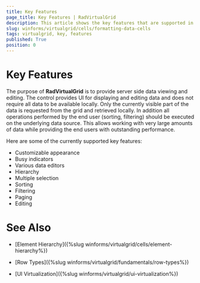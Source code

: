 ```yaml
---
title: Key Features
page_title: Key Features | RadVirtualGrid
description: This article shows the key features that are supported in RadVirtualGrid Key Features
slug: winforms/virtualgrid/cells/formatting-data-cells
tags: virtualgrid, key, features
published: True
position: 0
---
```


# Key Features

The purpose of __RadVirtualGrid__ is to provide server side data viewing and editing. The control provides UI for displaying and editing data and does not require all data to be available locally. Only the currently visible part of the data is requested from the grid and retrieved locally. In addition all operations performed by the end user (sorting, filtering) should be executed on the underlying data source. This allows working with very large amounts of data while providing the end users with outstanding performance.

Here are some of the currently supported key features:

* Customizable appearance
* Busy indicators
* Various data editors 
* Hierarchy
* Multiple selection
* Sorting
* Filtering
* Paging
* Editing


# See Also
* [Element Hierarchy]({%slug winforms/virtualgrid/cells/element-hierarchy%})

* [Row Types]({%slug winforms/virtualgrid/fundamentals/row-types%})

* [UI Virtualization]({%slug winforms/virtualgrid/ui-virtualization%})

